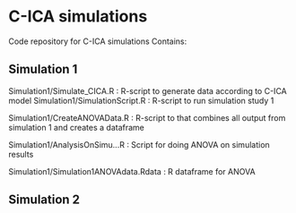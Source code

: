 # C-ICA simulations
Code repository for C-ICA simulations
Contains:


## Simulation 1
Simulation1/Simulate_CICA.R       : R-script to generate data according to C-ICA model
Simulation1/SimulationScript.R    : R-script to run simulation study 1 

Simulation1/CreateANOVAData.R     : R-script to that combines all output from simulation 1 and creates a          dataframe

Simulation1/AnalysisOnSimu...R    : Script for doing ANOVA on simulation results

Simulation1/Simulation1ANOVAdata.Rdata  : R dataframe for ANOVA


## Simulation 2
